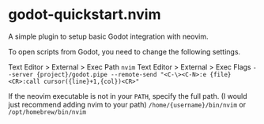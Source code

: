 # godot-quickstart.nvim
A simple plugin to setup basic Godot integration with neovim.

To open scripts from Godot, you need to change the following settings.

Text Editor > External > Exec Path
`nvim`
Text Editor > External > Exec Flags 
`--server {project}/godot.pipe --remote-send "<C-\><C-N>:e {file}<CR>:call cursor({line}+1,{col})<CR>"`

If the neovim executable is not in your `PATH`, specify the full path.
(I would just recommend adding nvim to your path)
`/home/{username}/bin/nvim` or `/opt/homebrew/bin/nvim`


